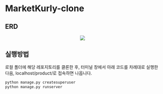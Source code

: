 # MarketKurly-clone

## ERD
<p align="center">
<img art="erd" src="https://github.com/user-attachments/assets/47b5f0b7-2cf5-4f37-ae5b-5525010d1c6f"/>
</p>

## 실행방법

로컬 폴더에 해당 레포지토리를 클론한 후, 터미널 창에서 아래 코드를 차례대로 실행한 다음, localhost/product/로 접속하면 나옵니다.
```python
python manage.py createsuperuser
python manage.py runserver
```
